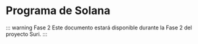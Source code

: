 # Programa de Solana

::: warning Fase 2
Este documento estará disponible durante la Fase 2 del proyecto Suri.
:::